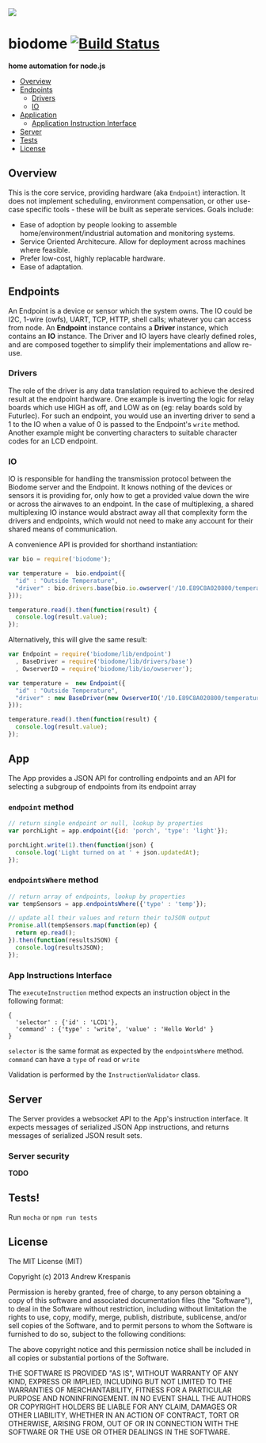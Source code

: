 <img src="https://github.com/andrewk/node-biodome/raw/master/assets/logo-web.png">

# biodome [![Build Status](https://secure.travis-ci.org/andrewk/biodome.png?branch=master)](http://travis-ci.org/andrewk/biodome)

**home automation for node.js**

  * [Overview](#overview)
  * [Endpoints](#endpoints)
    * [Drivers](#drivers)
    * [IO](#io)
  * [Application](#app)
    * [Application Instruction Interface](#app-api) 
  * [Server](#server)
  * [Tests](#tests)
  * [License](#license)

## Overview
This is the core service, providing hardware (aka `Endpoint`) interaction. It does not implement scheduling, environment compensation, or other use-case specific tools - these will be built as seperate services. Goals include:

  * Ease of adoption by people looking to assemble home/environment/industrial automation and monitoring systems.
  * Service Oriented Architecure. Allow for deployment across machines where feasible.
  * Prefer low-cost, highly replacable hardware.
  * Ease of adaptation.

<a name="endpoints"></a>
## Endpoints

An Endpoint is a device or sensor which the system owns. The IO could be I2C, 1-wire (owfs), UART, TCP, HTTP, shell calls; whatever you can access from node. An **Endpoint** instance contains a **Driver** instance, which contains an **IO** instance. The Driver and IO layers have clearly defined roles, and are composed together to simplify their implementations and allow re-use.

<a name="drivers"></a>
### Drivers

The role of the driver is any data translation required to achieve the desired result at the endpoint hardware. One example is inverting the logic for relay boards which use HIGH as off, and LOW as on (eg: relay boards sold by Futurlec). For such an endpoint, you would use an inverting driver to send a 1 to the IO when a value of 0 is passed to the Endpoint's `write` method. Another example might be converting characters to suitable character codes for an LCD endpoint. 
<a name="io"></a>
### IO

IO is responsible for handling the transmission protocol between the Biodome server and the Endpoint. It knows nothing of the devices or sensors it is providing for, only how to get a provided value down the wire or across the airwaves to an endpoint. In the case of multiplexing, a shared multiplexing IO instance would abstract away all that complexity form the drivers and endpoints, which would not need to make any account for their shared means of communication.

A convenience API is provided for shorthand instantiation:
```javascript
var bio = require('biodome');

var temperature =  bio.endpoint({
  "id" : "Outside Temperature",
  "driver" : bio.drivers.base(bio.io.owserver('/10.E89C8A020800/temperature'))
}));

temperature.read().then(function(result) {
  console.log(result.value);
});
```

Alternatively, this will give the same result:

```javascript
var Endpoint = require('biodome/lib/endpoint')
  , BaseDriver = require('biodome/lib/drivers/base')
  , OwserverIO = require('biodome/lib/io/owserver');

var temperature =  new Endpoint({
  "id" : "Outside Temperature",
  "driver" : new BaseDriver(new OwserverIO('/10.E89C8A020800/temperature'))
}));

temperature.read().then(function(result) {
  console.log(result.value);
});
```

## App

The App provides a JSON API for controlling endpoints and an API for selecting a subgroup of endpoints from its endpoint array

### `endpoint` method

```javascript
// return single endpoint or null, lookup by properties
var porchLight = app.endpoint({id: 'porch', 'type': 'light'});

porchLight.write(1).then(function(json) {
  console.log('Light turned on at ' + json.updatedAt);
});
```

### `endpointsWhere` method

```javascript
// return array of endpoints, lookup by properties
var tempSensors = app.endpointsWhere({'type' : 'temp'});

// update all their values and return their toJSON output
Promise.all(tempSensors.map(function(ep) {
  return ep.read();
}).then(function(resultsJSON) {
  console.log(resultsJSON);
});
```
<a name="app-api"></a>
### App Instructions Interface

The `executeInstruction` method expects an instruction object in the following format:

```
{
  'selector' : {'id' : 'LCD1'},
  'command' : {'type' : 'write', 'value' : 'Hello World' }
}
```

`selector` is the same format as expected by the `endpointsWhere` method.
`command` can have a `type` of `read` or `write`

Validation is performed by the `InstructionValidator` class.

## Server
The Server provides a websocket API to the App's instruction interface. It expects messages of serialized JSON App instructions, and returns messages of serialized JSON result sets.

### Server security
**TODO**

<a name="tests"></a>
## Tests!
Run `mocha` or `npm run tests`

<a name="license"></a>
## License

The MIT License (MIT)

Copyright (c) 2013 Andrew Krespanis

Permission is hereby granted, free of charge, to any person obtaining a copy
of this software and associated documentation files (the "Software"), to deal
in the Software without restriction, including without limitation the rights
to use, copy, modify, merge, publish, distribute, sublicense, and/or sell
copies of the Software, and to permit persons to whom the Software is
furnished to do so, subject to the following conditions:

The above copyright notice and this permission notice shall be included in
all copies or substantial portions of the Software.

THE SOFTWARE IS PROVIDED "AS IS", WITHOUT WARRANTY OF ANY KIND, EXPRESS OR
IMPLIED, INCLUDING BUT NOT LIMITED TO THE WARRANTIES OF MERCHANTABILITY,
FITNESS FOR A PARTICULAR PURPOSE AND NONINFRINGEMENT. IN NO EVENT SHALL THE
AUTHORS OR COPYRIGHT HOLDERS BE LIABLE FOR ANY CLAIM, DAMAGES OR OTHER
LIABILITY, WHETHER IN AN ACTION OF CONTRACT, TORT OR OTHERWISE, ARISING FROM,
OUT OF OR IN CONNECTION WITH THE SOFTWARE OR THE USE OR OTHER DEALINGS IN
THE SOFTWARE.


